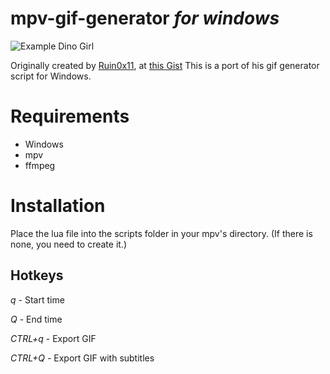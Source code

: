 # mpv-gif-generator *for windows*

![Example Dino Girl](https://i.imgur.com/ba9VpDe.gif)

Originally created by [Ruin0x11](https://github.com/Ruin0x11), at [this Gist](https://gist.github.com/Ruin0x11/8fae0a9341b41015935f76f913b28d2a)
This is a port of his gif generator script for Windows.

# Requirements 
- Windows
 - mpv
 - ffmpeg
 
# Installation
Place the lua file into the scripts folder in your mpv's directory. (If there is none, you need to create it.)

## Hotkeys

*q* - Start time

*Q* - End time

*CTRL+q* - Export GIF

*CTRL+Q* - Export GIF with subtitles
